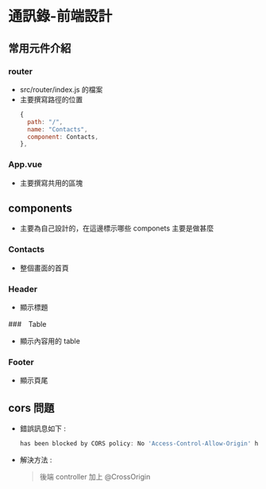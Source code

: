 # 通訊錄-前端設計

## 常用元件介紹
### router 
- src/router/index.js 的檔案
- 主要撰寫路徑的位置
  ```javascript
  {
    path: "/",
    name: "Contacts",
    component: Contacts,
  },
  ```

### App.vue
- 主要撰寫共用的區塊

## components 
- 主要為自己設計的，在這邊標示哪些 componets 主要是做甚麼

### Contacts
- 整個畫面的首頁

### Header
- 顯示標題

###　Table 
- 顯示內容用的 table

### Footer
- 顯示頁尾


## cors 問題
- 錯誤訊息如下 :
  ```javascript
  has been blocked by CORS policy: No 'Access-Control-Allow-Origin' header is present on the requested resource.
  ```
- 解決方法 : 
  > 後端 controller 加上 @CrossOrigin
